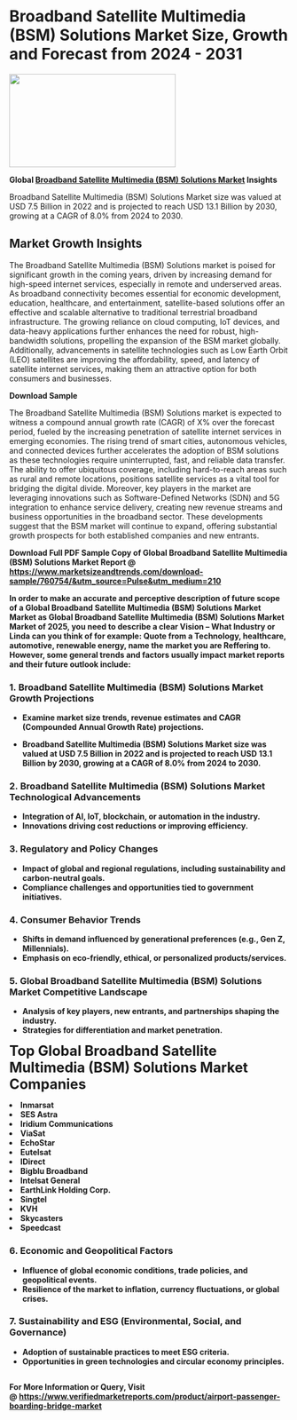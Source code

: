 <H1>Broadband Satellite Multimedia (BSM) Solutions Market Size, Growth and Forecast from 2024 - 2031</H1><img class="aligncenter size-medium wp-image-584254" src="https://thirdeyenews.in/wp-content/uploads/2024/09/Global-Market-Research-300x168.jpeg" alt="" width="300" height="168" /><p><strong>Global&nbsp;<a href="https://www.marketsizeandtrends.com/download-sample/760754/&amp;utm_source=Pulse&amp;utm_medium=210">Broadband Satellite Multimedia (BSM) Solutions Market</a> Insights</strong></p><p>Broadband Satellite Multimedia (BSM) Solutions Market size was valued at USD 7.5 Billion in 2022 and is projected to reach USD 13.1 Billion by 2030, growing at a CAGR of 8.0% from 2024 to 2030.</p><p><h2>Market Growth Insights</h2> <p>The Broadband Satellite Multimedia (BSM) Solutions market is poised for significant growth in the coming years, driven by increasing demand for high-speed internet services, especially in remote and underserved areas. As broadband connectivity becomes essential for economic development, education, healthcare, and entertainment, satellite-based solutions offer an effective and scalable alternative to traditional terrestrial broadband infrastructure. The growing reliance on cloud computing, IoT devices, and data-heavy applications further enhances the need for robust, high-bandwidth solutions, propelling the expansion of the BSM market globally. Additionally, advancements in satellite technologies such as Low Earth Orbit (LEO) satellites are improving the affordability, speed, and latency of satellite internet services, making them an attractive option for both consumers and businesses.</p> <p><strong>Download Sample</strong></p> <p>The Broadband Satellite Multimedia (BSM) Solutions market is expected to witness a compound annual growth rate (CAGR) of X% over the forecast period, fueled by the increasing penetration of satellite internet services in emerging economies. The rising trend of smart cities, autonomous vehicles, and connected devices further accelerates the adoption of BSM solutions as these technologies require uninterrupted, fast, and reliable data transfer. The ability to offer ubiquitous coverage, including hard-to-reach areas such as rural and remote locations, positions satellite services as a vital tool for bridging the digital divide. Moreover, key players in the market are leveraging innovations such as Software-Defined Networks (SDN) and 5G integration to enhance service delivery, creating new revenue streams and business opportunities in the broadband sector. These developments suggest that the BSM market will continue to expand, offering substantial growth prospects for both established companies and new entrants.</p> <p><strong></p><p><span class=""><strong>Download Full PDF Sample Copy of Global Broadband Satellite Multimedia (BSM) Solutions Market Report</strong> @ <a href="https://www.marketsizeandtrends.com/download-sample/760754/&amp;utm_source=Pulse&amp;utm_medium=210" target="_blank">https://www.marketsizeandtrends.com/download-sample/760754/&amp;utm_source=Pulse&amp;utm_medium=210</a></span></p><p>In order to make an accurate and perceptive description of future scope of a Global&nbsp;Broadband Satellite Multimedia (BSM) Solutions Market Market as Global&nbsp;Broadband Satellite Multimedia (BSM) Solutions Market Market of 2025, you need to describe a clear Vision &ndash; What Industry or Linda can you think of for example: Quote from a Technology, healthcare, automotive, renewable energy, name the market you are Reffering to. However, some general trends and factors usually impact market reports and their future outlook include:</p><h3>1.&nbsp;<strong>Broadband Satellite Multimedia (BSM) Solutions Market Growth Projections</strong></h3><ul><li>Examine market size trends, revenue estimates and CAGR (Compounded Annual Growth Rate) projections.</li><li><p>Broadband Satellite Multimedia (BSM) Solutions Market size was valued at USD 7.5 Billion in 2022 and is projected to reach USD 13.1 Billion by 2030, growing at a CAGR of 8.0% from 2024 to 2030.</p></li></ul><h3>2.&nbsp;<strong>Broadband Satellite Multimedia (BSM) Solutions Market Technological Advancements</strong></h3><ul><li>Integration of AI, IoT, blockchain, or automation in the industry.</li><li>Innovations driving cost reductions or improving efficiency.</li></ul><h3>3.&nbsp;<strong>Regulatory and Policy Changes</strong></h3><ul><li>Impact of global and regional regulations, including sustainability and carbon-neutral goals.</li><li>Compliance challenges and opportunities tied to government initiatives.</li></ul><h3>4.&nbsp;<strong>Consumer Behavior Trends</strong></h3><ul><li>Shifts in demand influenced by generational preferences (e.g., Gen Z, Millennials).</li><li>Emphasis on eco-friendly, ethical, or personalized products/services.</li></ul><h3>5.&nbsp;<strong>Global Broadband Satellite Multimedia (BSM) Solutions Market Competitive Landscape</strong></h3><ul><li>Analysis of key players, new entrants, and partnerships shaping the industry.</li><li>Strategies for differentiation and market penetration.</li></ul><p data-pm-slice="1 1 []"><span style="color: inherit; font-family: inherit; font-size: 25px;">Top Global Broadband Satellite Multimedia (BSM) Solutions Market Companies</span></p><div class="" data-test-id=""><p><li>Inmarsat</li><li> SES Astra</li><li> Iridium Communications</li><li> ViaSat</li><li> EchoStar</li><li> Eutelsat</li><li> IDirect</li><li> Bigblu Broadband</li><li> Intelsat General</li><li> EarthLink Holding Corp.</li><li> Singtel</li><li> KVH</li><li> Skycasters</li><li> Speedcast</li></p></div><h3>6.&nbsp;<strong>Economic and Geopolitical Factors</strong></h3><ul><li>Influence of global economic conditions, trade policies, and geopolitical events.</li><li>Resilience of the market to inflation, currency fluctuations, or global crises.</li></ul><h3>7.&nbsp;<strong>Sustainability and ESG (Environmental, Social, and Governance)</strong></h3><ul><li>Adoption of sustainable practices to meet ESG criteria.</li><li>Opportunities in green technologies and circular economy principles.</li></ul><h2><strong style="font-size: 14px;">For More Information or Query, Visit @&nbsp;</strong><a style="background-color: #ffffff; font-size: 14px;" href="https://www.marketsizeandtrends.com/report/broadband-satellite-multimedia-bsm-solutions-market/" target="_blank">https://www.verifiedmarketreports.com/product/airport-passenger-boarding-bridge-market</a></h2>
